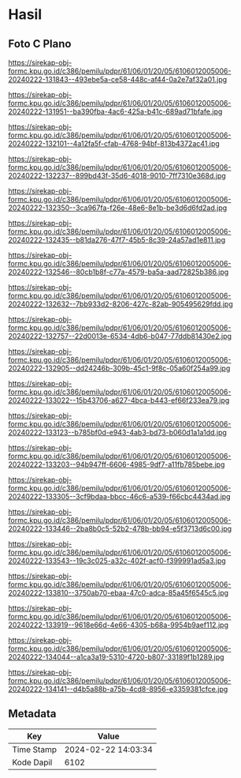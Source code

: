 # Hasil

## Foto C Plano

https://sirekap-obj-formc.kpu.go.id/c386/pemilu/pdpr/61/06/01/20/05/6106012005006-20240222-131843--493ebe5a-ce58-448c-af44-0a2e7af32a01.jpg

https://sirekap-obj-formc.kpu.go.id/c386/pemilu/pdpr/61/06/01/20/05/6106012005006-20240222-131951--ba390fba-4ac6-425a-b41c-689ad71bfafe.jpg

https://sirekap-obj-formc.kpu.go.id/c386/pemilu/pdpr/61/06/01/20/05/6106012005006-20240222-132101--4a12fa5f-cfab-4768-94bf-813b4372ac41.jpg

https://sirekap-obj-formc.kpu.go.id/c386/pemilu/pdpr/61/06/01/20/05/6106012005006-20240222-132237--899bd43f-35d6-4018-9010-7ff7310e368d.jpg

https://sirekap-obj-formc.kpu.go.id/c386/pemilu/pdpr/61/06/01/20/05/6106012005006-20240222-132350--3ca967fa-f26e-48e6-8e1b-be3d6d6fd2ad.jpg

https://sirekap-obj-formc.kpu.go.id/c386/pemilu/pdpr/61/06/01/20/05/6106012005006-20240222-132435--b81da276-47f7-45b5-8c39-24a57ad1e811.jpg

https://sirekap-obj-formc.kpu.go.id/c386/pemilu/pdpr/61/06/01/20/05/6106012005006-20240222-132546--80cb1b8f-c77a-4579-ba5a-aad72825b386.jpg

https://sirekap-obj-formc.kpu.go.id/c386/pemilu/pdpr/61/06/01/20/05/6106012005006-20240222-132632--7bb933d2-8206-427c-82ab-905495629fdd.jpg

https://sirekap-obj-formc.kpu.go.id/c386/pemilu/pdpr/61/06/01/20/05/6106012005006-20240222-132757--22d0013e-6534-4db6-b047-77ddb81430e2.jpg

https://sirekap-obj-formc.kpu.go.id/c386/pemilu/pdpr/61/06/01/20/05/6106012005006-20240222-132905--dd24246b-309b-45c1-9f8c-05a60f254a99.jpg

https://sirekap-obj-formc.kpu.go.id/c386/pemilu/pdpr/61/06/01/20/05/6106012005006-20240222-133022--15b43706-a627-4bca-b443-ef66f233ea79.jpg

https://sirekap-obj-formc.kpu.go.id/c386/pemilu/pdpr/61/06/01/20/05/6106012005006-20240222-133123--b785bf0d-e943-4ab3-bd73-b060d1a1a1dd.jpg

https://sirekap-obj-formc.kpu.go.id/c386/pemilu/pdpr/61/06/01/20/05/6106012005006-20240222-133203--94b947ff-6606-4985-9df7-a11fb785bebe.jpg

https://sirekap-obj-formc.kpu.go.id/c386/pemilu/pdpr/61/06/01/20/05/6106012005006-20240222-133305--3cf9bdaa-bbcc-46c6-a539-f66cbc4434ad.jpg

https://sirekap-obj-formc.kpu.go.id/c386/pemilu/pdpr/61/06/01/20/05/6106012005006-20240222-133446--2ba8b0c5-52b2-478b-bb94-e5f3713d6c00.jpg

https://sirekap-obj-formc.kpu.go.id/c386/pemilu/pdpr/61/06/01/20/05/6106012005006-20240222-133543--19c3c025-a32c-402f-acf0-f399991ad5a3.jpg

https://sirekap-obj-formc.kpu.go.id/c386/pemilu/pdpr/61/06/01/20/05/6106012005006-20240222-133810--3750ab70-ebaa-47c0-adca-85a45f6545c5.jpg

https://sirekap-obj-formc.kpu.go.id/c386/pemilu/pdpr/61/06/01/20/05/6106012005006-20240222-133919--9618e66d-4e66-4305-b68a-9954b9aef112.jpg

https://sirekap-obj-formc.kpu.go.id/c386/pemilu/pdpr/61/06/01/20/05/6106012005006-20240222-134044--a1ca3a19-5310-4720-b807-33189f1b1289.jpg

https://sirekap-obj-formc.kpu.go.id/c386/pemilu/pdpr/61/06/01/20/05/6106012005006-20240222-134141--d4b5a88b-a75b-4cd8-8956-e3359381cfce.jpg


## Metadata

| Key        | Value               |
| ---------- | ------------------- |
| Time Stamp | 2024-02-22 14:03:34 |
| Kode Dapil | 6102                |



